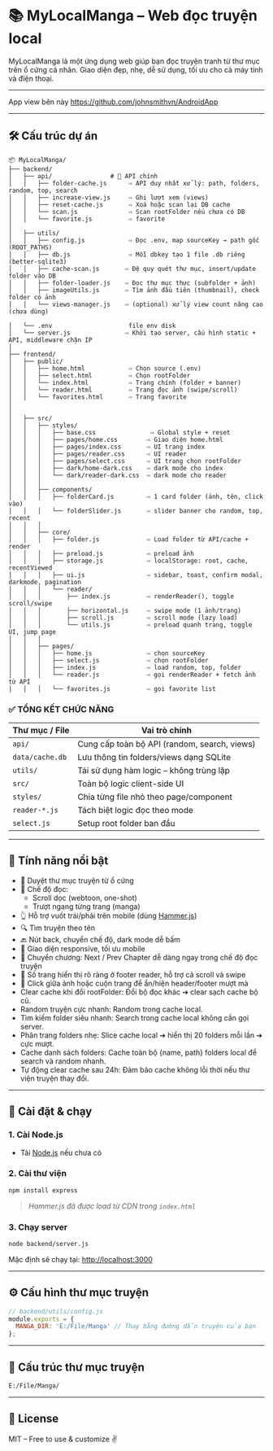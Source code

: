 # 📚 MyLocalManga – Web đọc truyện local

MyLocalManga là một ứng dụng web giúp bạn đọc truyện tranh từ thư mục trên ổ cứng cá nhân. Giao diện đẹp, nhẹ, dễ sử dụng, tối ưu cho cả máy tính và điện thoại.

---
App view bên này
https://github.com/johnsmithvn/AndroidApp

---
## 🛠️ Cấu trúc dự án
```
📦 MyLocalManga/
├── backend/
│   ├── api/                # 📡 API chính
│   │   ├── folder-cache.js      ⇨ API duy nhất xử lý: path, folders, random, top, search
│   │   ├── increase-view.js     ⇨ Ghi lượt xem (views)
│   │   ├── reset-cache.js       ⇨ Xoá hoặc scan lại DB cache
│   │   └── scan.js              ⇨ Scan rootFolder nếu chưa có DB
│   │   └── favorite.js          ⇨ favorite
│
│   ├── utils/
│   │   ├── config.js            ⇨ Đọc .env, map sourceKey → path gốc (ROOT_PATHS)
│   │   ├── db.js                ⇨ Mỗi dbkey tạo 1 file .db riêng (better-sqlite3)
│   │   ├── cache-scan.js       ⇨ Đệ quy quét thư mục, insert/update folder vào DB
│   │   ├── folder-loader.js    ⇨ Đọc thư mục thực (subfolder + ảnh)
│   │   ├── imageUtils.js       ⇨ Tìm ảnh đầu tiên (thumbnail), check folder có ảnh
│   │   └── views-manager.js    ⇨ (optional) xử lý view count nâng cao (chưa dùng)

│   └── .env                     file env disk
│   └── server.js               ⇨ Khởi tạo server, cấu hình static + API, middleware chặn IP
│
├── frontend/
│   ├── public/
│   │   ├── home.html            ⇨ Chọn source (.env)
│   │   ├── select.html          ⇨ Chọn rootFolder
│   │   └── index.html           ⇨ Trang chính (folder + banner)
│   │   └── reader.html          ⇨ Trang đọc ảnh (swipe/scroll)
│   │   └── favorites.html       ⇨ Trang favorite
│
│
│   ├── src/
│   │   ├── styles/
│   │   │   ├── base.css               ⇨ Global style + reset
│   │   │   ├── pages/home.css        ⇨ Giao diện home.html
│   │   │   ├── pages/index.css       ⇨ UI trang index
│   │   │   ├── pages/reader.css      ⇨ UI reader
│   │   │   ├── pages/select.css      ⇨ UI trang chọn rootFolder
│   │   │   ├── dark/home-dark.css    ⇨ dark mode cho index
│   │   │   └── dark/reader-dark.css  ⇨ dark mode cho reader
│   │   │
│   │   ├── components/
│   │   │   ├── folderCard.js         ⇨ 1 card folder (ảnh, tên, click vào)
│   │   │   └── folderSlider.js       ⇨ slider banner cho random, top, recent
│   │   │
│   │   ├── core/
│   │   │   ├── folder.js             ⇨ Load folder từ API/cache + render
│   │   │   ├── preload.js            ⇨ preload ảnh
│   │   │   ├── storage.js            ⇨ localStorage: root, cache, recentViewed
│   │   │   ├── ui.js                 ⇨ sidebar, toast, confirm modal, darkmode, pagination
│   │   │   └── reader/
│   │   │       ├── index.js          ⇨ renderReader(), toggle scroll/swipe
│   │   │       ├── horizontal.js     ⇨ swipe mode (1 ảnh/trang)
│   │   │       ├── scroll.js         ⇨ scroll mode (lazy load)
│   │   │       └── utils.js          ⇨ preload quanh trang, toggle UI, jump page
│   │   │
│   │   ├── pages/
│   │   │   ├── home.js               ⇨ chọn sourceKey
│   │   │   ├── select.js             ⇨ chọn rootFolder
│   │   │   ├── index.js              ⇨ load random, top, folder
│   │   │   └── reader.js             ⇨ gọi renderReader + fetch ảnh từ API
│   │   │   └── favorites.js          ⇨ gọi favorite list
```
### ✅ TỔNG KẾT CHỨC NĂNG

| Thư mục / File     | Vai trò chính                                |
|--------------------|-----------------------------------------------|
| `api/`             | Cung cấp toàn bộ API (random, search, views) |
| `data/cache.db`    | Lưu thông tin folders/views dạng SQLite      |
| `utils/`           | Tái sử dụng hàm logic – không trùng lặp      |
| `src/`             | Toàn bộ logic client-side UI                 |
| `styles/`          | Chia từng file nhỏ theo page/component       |
| `reader-*.js`      | Tách biệt logic đọc theo mode                |
| `select.js`        | Setup root folder ban đầu                    |
---
## 🚀 Tính năng nổi bật

- 📂 Duyệt thư mục truyện từ ổ cứng
- 📖 Chế độ đọc:
  - Scroll dọc (webtoon, one-shot)
  - Trượt ngang từng trang (manga)
- 👆 Hỗ trợ vuốt trái/phải trên mobile (dùng [Hammer.js](https://hammerjs.github.io))
- 🔍 Tìm truyện theo tên
- 🔙 Nút back, chuyển chế độ, dark mode dễ bấm
- 📱 Giao diện responsive, tối ưu mobile
- 🔁 Chuyển chương: Next / Prev Chapter dễ dàng ngay trong chế độ đọc truyện
- 📄 Số trang hiển thị rõ ràng ở footer reader, hỗ trợ cả scroll và swipe
- 🎯 Click giữa ảnh hoặc cuộn trang để ẩn/hiện header/footer mượt mà
- Clear cache khi đổi rootFolder: Đổi bộ đọc khác ➔ clear sạch cache bộ cũ.
- Random truyện cực nhanh: Random trong cache local.
- Tìm kiếm folder siêu nhanh: Search trong cache local không cần gọi server.
- Phân trang folders nhẹ: Slice cache local ➔ hiển thị 20 folders mỗi lần ➔ cực mượt.
- Cache danh sách folders: Cache toàn bộ {name, path} folders local để search và random nhanh.
- Tự động clear cache sau 24h: Đảm bảo cache không lỗi thời nếu thư viện truyện thay đổi.





---

## 🔧 Cài đặt & chạy

### 1. Cài Node.js

- Tải [Node.js](https://nodejs.org/en) nếu chưa có

### 2. Cài thư viện

```bash
npm install express
```

> *Hammer.js đã được load từ CDN trong `index.html`*

### 3. Chạy server

```bash
node backend/server.js
```

Mặc định sẽ chạy tại: [http://localhost:3000](http://localhost:3000)

---

## ⚙️ Cấu hình thư mục truyện

```js
// backend/utils/config.js
module.exports = {
  MANGA_DIR: 'E:/File/Manga' // Thay bằng đường dẫn truyện của bạn
};
```

---

## 📸 Cấu trúc thư mục truyện

```txt
E:/File/Manga/
```

---

## 📜 License

MIT – Free to use & customize ✌️